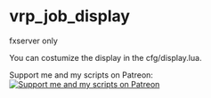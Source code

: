 # vrp_job_display
fxserver only
 
 You can costumize the display in the cfg/display.lua.

Support me and my scripts on Patreon:  
[![Support me and my scripts on Patreon](http://i.imgur.com/dyePK6Q.png)](https://www.patreon.com/Sighmir)  
